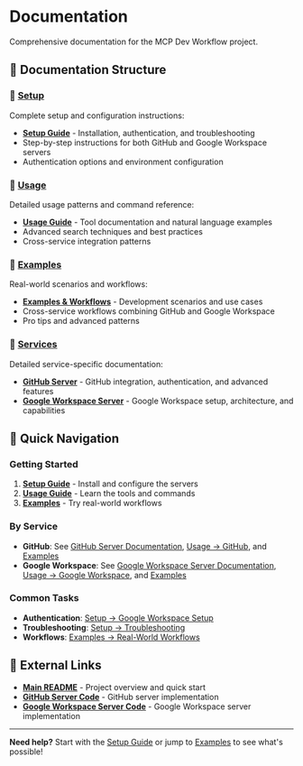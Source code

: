 # Documentation

Comprehensive documentation for the MCP Dev Workflow project.

## 📁 Documentation Structure

### 🔧 [Setup](setup/)

Complete setup and configuration instructions:

- **[Setup Guide](setup/README.md)** - Installation, authentication, and troubleshooting
- Step-by-step instructions for both GitHub and Google Workspace servers
- Authentication options and environment configuration

### 📖 [Usage](usage/)

Detailed usage patterns and command reference:

- **[Usage Guide](usage/README.md)** - Tool documentation and natural language examples
- Advanced search techniques and best practices
- Cross-service integration patterns

### 🎯 [Examples](examples/)

Real-world scenarios and workflows:

- **[Examples & Workflows](examples/README.md)** - Development scenarios and use cases
- Cross-service workflows combining GitHub and Google Workspace
- Pro tips and advanced patterns

### 🔧 [Services](services/)

Detailed service-specific documentation:

- **[GitHub Server](services/github.md)** - GitHub integration, authentication, and advanced features
- **[Google Workspace Server](services/google-workspace.md)** - Google Workspace setup, architecture, and capabilities

## 🚀 Quick Navigation

### Getting Started

1. **[Setup Guide](setup/)** - Install and configure the servers
2. **[Usage Guide](usage/)** - Learn the tools and commands
3. **[Examples](examples/)** - Try real-world workflows

### By Service

- **GitHub**: See [GitHub Server Documentation](services/github.md), [Usage → GitHub](usage/README.md#github-usage), and [Examples](examples/README.md#github-examples)
- **Google Workspace**: See [Google Workspace Server Documentation](services/google-workspace.md), [Usage → Google Workspace](usage/README.md#google-workspace-usage), and [Examples](examples/README.md#google-workspace-examples)

### Common Tasks

- **Authentication**: [Setup → Google Workspace Setup](setup/README.md#google-workspace-setup)
- **Troubleshooting**: [Setup → Troubleshooting](setup/README.md#troubleshooting)
- **Workflows**: [Examples → Real-World Workflows](examples/README.md#real-world-workflows)

## 🔗 External Links

- **[Main README](../README.md)** - Project overview and quick start
- **[GitHub Server Code](../servers/github/)** - GitHub server implementation
- **[Google Workspace Server Code](../servers/google-workspace/)** - Google Workspace server implementation

---

**Need help?** Start with the [Setup Guide](setup/) or jump to [Examples](examples/) to see what's possible!

